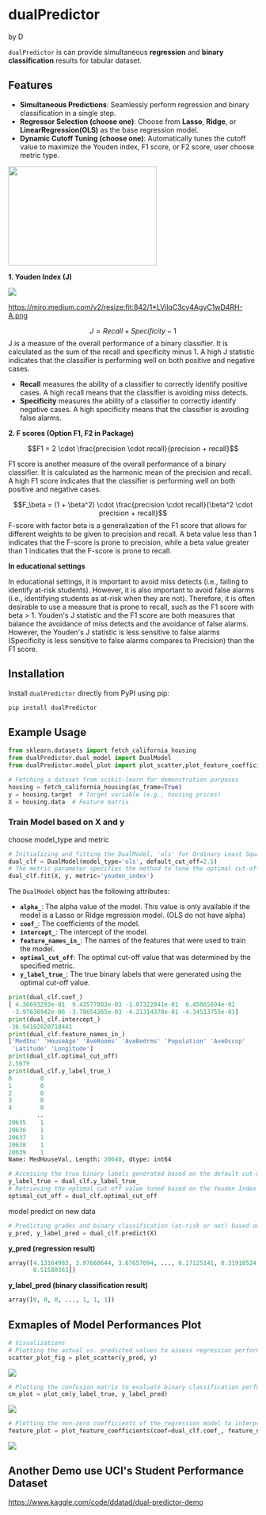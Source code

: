 # dualPredictor

by D

`dualPredictor` is can provide simultaneous **regression** and **binary classification** results for tabular dataset. 

## Features

- **Simultaneous Predictions**: Seamlessly perform regression and binary classification in a single step.
- **Regressor Selection (choose one)**: Choose from **Lasso**, **Ridge**, or **LinearRegression(OLS)** as the base regression model.
- **Dynamic Cutoff Tuning (choose one)**: Automatically tunes the cutoff value to maximize the Youden index, F1 score, or F2 score, user choose metric type.


<img src='https://github.com/098765d/dualPredictor/blob/890d66657e969334fb46d5b97cafbeb2d04fdff6/figs/regressor_metric.png' width="300" height="200">
  

**1. Youden Index (J)**

![](https://miro.medium.com/v2/resize:fit:842/1*LVilqC3cy4AgyC1wD4RH-A.png)

https://miro.medium.com/v2/resize:fit:842/1*LVilqC3cy4AgyC1wD4RH-A.png

 $$J= Recall + Specificity - 1$$
J is a measure of the overall performance of a binary classifier. It is calculated as the sum of the recall and specificity minus 1. A high J statistic indicates that the classifier is performing well on both positive and negative cases.

* **Recall** measures the ability of a classifier to correctly identify positive cases. A high recall means that the classifier is avoiding miss detects.
* **Specificity** measures the ability of a classifier to correctly identify negative cases. A high specificity means that the classifier is avoiding false alarms.

**2. F scores (Option F1, F2 in Package)**

$$F1 = 2 \cdot \frac{precision \cdot recall}{precision + recall}$$

F1 score is another measure of the overall performance of a binary classifier. It is calculated as the harmonic mean of the precision and recall. A high F1 score indicates that the classifier is performing well on both positive and negative cases.

$$F_\beta = (1 + \beta^2) \cdot \frac{precision \cdot recall}{\beta^2 \cdot precision + recall}$$
F-score with factor beta is a generalization of the F1 score that allows for different weights to be given to precision and recall. A beta value less than 1 indicates that the F-score is prone to precision, while a beta value greater than 1 indicates that the F-score is prone to recall.

**In educational settings**

In educational settings, it is important to avoid miss detects (i.e., failing to identify at-risk students). However, it is also important to avoid false alarms (i.e., identifying students as at-risk when they are not). Therefore, it is often desirable to use a measure that is prone to recall, such as the F1 score with beta > 1.
Youden's J statistic and the F1 score are both measures that balance the avoidance of miss detects and the avoidance of false alarms. However, the Youden's J statistic is less sensitive to false alarms (Specificity is less sensitive to false alarms compares to Precision) than the F1 score.


## Installation

Install `dualPredictor` directly from PyPI using pip:

```bash
pip install dualPredictor
```
## Example Usage


```python
from sklearn.datasets import fetch_california_housing
from dualPredictor.dual_model import DualModel
from dualPredictor.model_plot import plot_scatter,plot_feature_coefficients,plot_cm

# Fetching a dataset from scikit-learn for demonstration purposes
housing = fetch_california_housing(as_frame=True)
y = housing.target  # Target variable (e.g., housing prices)
X = housing.data  # Feature matrix
```
### Train Model based on X and y

choose model_type and metric

```python
# Initializing and fitting the DualModel, 'ols' for Ordinary Least Squares, a default cut-off value is provided
dual_clf = DualModel(model_type='ols', default_cut_off=2.5)
# The metric parameter specifies the method to tune the optimal cut-off
dual_clf.fit(X, y, metric='youden_index')
```

The `DualModel` object has the following attributes:

* **`alpha_`**: The alpha value of the model. This value is only available if the model is a Lasso or Ridge regression model. (OLS do not have alpha)
* **`coef_`**: The coefficients of the model.
* **`intercept_`**: The intercept of the model.
* **`feature_names_in_`**: The names of the features that were used to train the model.
* **`optimal_cut_off`**: The optimal cut-off value that was determined by the specified metric.
* **`y_label_true_`**: The true binary labels that were generated using the optimal cut-off value.


```python
print(dual_clf.coef_)
[ 4.36693293e-01  9.43577803e-03 -1.07322041e-01  6.45065694e-01
 -3.97638942e-06 -3.78654265e-03 -4.21314378e-01 -4.34513755e-01]
print(dual_clf.intercept_)
-36.94192020718441
print(dual_clf.feature_names_in_)
['MedInc' 'HouseAge' 'AveRooms' 'AveBedrms' 'Population' 'AveOccup'
 'Latitude' 'Longitude']
print(dual_clf.optimal_cut_off)
2.5679
print(dual_clf.y_label_true_)
0        0
1        0
2        0
3        0
4        0
        ..
20635    1
20636    1
20637    1
20638    1
20639    1
Name: MedHouseVal, Length: 20640, dtype: int64
```

```python
# Accessing the true binary labels generated based on the default cut-off
y_label_true = dual_clf.y_label_true_
# Retrieving the optimal cut-off value tuned based on the Youden Index
optimal_cut_off = dual_clf.optimal_cut_off
```
model predict on new data
```python
# Predicting grades and binary classification (at-risk or not) based on the optimal cut-off
y_pred, y_label_pred = dual_clf.predict(X)
```

**y_pred (regression result)**
```python
array([4.13164983, 3.97660644, 3.67657094, ..., 0.17125141, 0.31910524,
       0.51580363])
```
**y_label_pred (binary classification result)**
```python
array([0, 0, 0, ..., 1, 1, 1])
```

## Exmaples of Model Performances Plot
```python
# Visualizations
# Plotting the actual vs. predicted values to assess regression performance
scatter_plot_fig = plot_scatter(y_pred, y)
```
![](https://github.com/098765d/dualPredictor/blob/17cea04496fef61cfa8985852bd5de0d104ead8a/figs/scatter_plot.png)
```python
# Plotting the confusion matrix to evaluate binary classification performance
cm_plot = plot_cm(y_label_true, y_label_pred)
```
![](https://github.com/098765d/dualPredictor/blob/17cea04496fef61cfa8985852bd5de0d104ead8a/figs/cm_plot.png)
```python
# Plotting the non-zero coefficients of the regression model to interpret feature importance
feature_plot = plot_feature_coefficients(coef=dual_clf.coef_, feature_names=dual_clf.feature_names_in_)
```
![](https://github.com/098765d/dualPredictor/blob/17cea04496fef61cfa8985852bd5de0d104ead8a/figs/feature_coefficients.png)

## Another Demo use UCI's Student Performance Dataset
https://www.kaggle.com/code/ddatad/dual-predictor-demo


